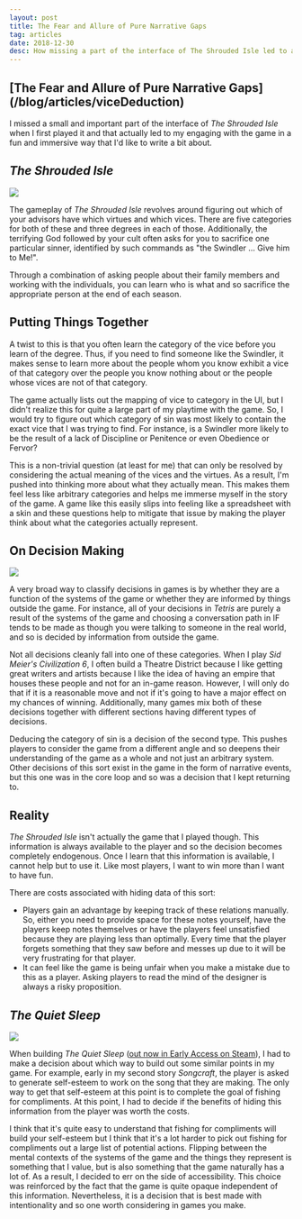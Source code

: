 ```yaml
---
layout: post
title: The Fear and Allure of Pure Narrative Gaps
tag: articles
date: 2018-12-30
desc: How missing a part of the interface of The Shrouded Isle led to an interesting difference in its gameplay.
---
```

<h2>[The Fear and Allure of Pure Narrative Gaps](/blog/articles/viceDeduction)</h2>

I missed a small and important part of the interface of *The Shrouded Isle* when I first played it and that actually led to my engaging with the game in a fun and immersive way that I'd like to write a bit about.

## *The Shrouded Isle*
<img src="/blogImages/shroudedIsle.png" />

The gameplay of *The Shrouded Isle* revolves around figuring out which of your advisors have which virtues and which vices. There are five categories for both of these and three degrees in each of those. Additionally, the terrifying God followed by your cult often asks for you to sacrifice one particular sinner, identified by such commands as "the Swindler ... Give him to Me!".


Through a combination of asking people about their family members and working with the individuals, you can learn who is what and so sacrifice the appropriate person at the end of each season.

## Putting Things Together

A twist to this is that you often learn the category of the vice before you learn of the degree. Thus, if you need to find someone like the Swindler, it makes sense to learn more about the people whom you know exhibit a vice of that category over the people you know nothing about or the people whose vices are not of that category.


The game actually lists out the mapping of vice to category in the UI, but I didn't realize this for quite a large part of my playtime with the game. So, I would try to figure out which category of sin was most likely to contain the exact vice that I was trying to find. For instance, is a Swindler more likely to be the result of a lack of Discipline or Penitence or even Obedience or Fervor?


This is a non-trivial question (at least for me) that can only be resolved by considering the actual meaning of the vices and the virtues. As a result, I'm pushed into thinking more about what they actually mean. This makes them feel less like arbitrary categories and helps me immerse myself in the story of the game. A game like this easily slips into feeling like a spreadsheet with a skin and these questions help to mitigate that issue by making the player think about what the categories actually represent.

## On Decision Making
<img src="/blogImages/civ6_water.jpg" />

A very broad way to classify decisions in games is by whether they are a function of the systems of the game or whether they are informed by things outside the game. For instance, all of your decisions in *Tetris* are purely a result of the systems of the game and choosing a conversation path in IF tends to be made as though you were talking to someone in the real world, and so is decided by information from outside the game.


Not all decisions cleanly fall into one of these categories. When I play *Sid Meier's Civilization 6*, I often build a Theatre District because I like getting great writers and artists because I like the idea of having an empire that houses these people and not for an in-game reason. However, I will only do that if it is a reasonable move and not if it's going to have a major effect on my chances of winning. Additionally, many games mix both of these decisions together with different sections having different types of decisions.


Deducing the category of sin is a decision of the second type. This pushes players to consider the game from a different angle and so deepens their understanding of the game as a whole and not just an arbitrary system. Other decisions of this sort exist in the game in the form of narrative events, but this one was in the core loop and so was a decision that I kept returning to.

## Reality

*The Shrouded Isle* isn't actually the game that I played though. This information is always available to the player and so the decision becomes completely endogenous. Once I learn that this information is available, I cannot help but to use it. Like most players, I want to win more than I want to have fun.


There are costs associated with hiding data of this sort:
- Players gain an advantage by keeping track of these relations manually. So, either you need to provide space for these notes yourself, have the players keep notes themselves or have the players feel unsatisfied because they are playing less than optimally. Every time that the player forgets something that they saw before and messes up due to it will be very frustrating for that player.
- It can feel like the game is being unfair when you make a mistake due to this as a player. Asking players to read the mind of the designer is always a risky proposition.


## *The Quiet Sleep*
<img src="/blogImages/tqs_shareExperience.png" />

When building *The Quiet Sleep* ([out now in Early Access on Steam](http://store.steampowered.com/app/724510/The_Quiet_Sleep)), I had to make a decision about which way to build out some similar points in my game. For example, early in my second story *Songcraft*, the player is asked to generate self-esteem to work on the song that they are making. The only way to get that self-esteem at this point is to complete the goal of fishing for compliments. At this point, I had to decide if the benefits of hiding this information from the player was worth the costs.


I think that it's quite easy to understand that fishing for compliments will build your self-esteem but I think that it's a lot harder to pick out fishing for compliments out a large list of potential actions. Flipping between the mental contexts of the systems of the game and the things they represent is something that I value, but is also something that the game naturally has a lot of. As a result, I decided to err on the side of accessibility. This choice was reinforced by the fact that the game is quite opaque independent of this information. Nevertheless, it is a decision that is best made with intentionality and so one worth considering in games you make.

